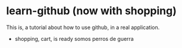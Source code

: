 # learn-github (now with shopping)

This is, a tutorial about how to use github, in a real application.

- shopping, cart, is ready
somos perros de guerra
